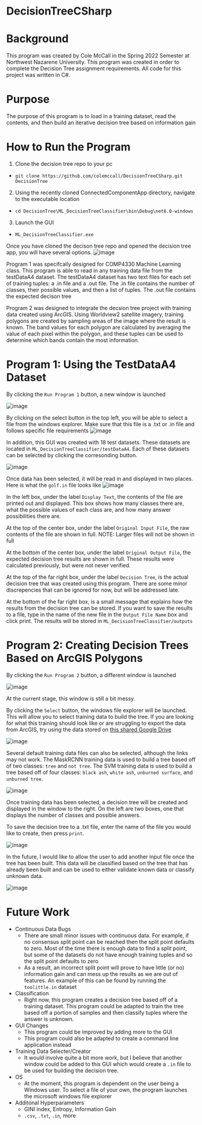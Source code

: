 # DecisionTreeCSharp

# Background
This program was created by Cole McCall in the Spring 2022 Semester at Northwest Nazarene University. This program was created in order to complete the Decision Tree assignment requirements. All code for this project was written in C#.

# Purpose
The purpose of this program is to load in a training dataset, read the contents, and then build an iterative decision tree based on information gain

# How to Run the Program
1. Clone the decision tree repo to your pc
  - `git clone https://github.com/colemccall/DecisionTreeCSharp.git DecisionTree`


2. Using the recently cloned ConnectedComponentApp directory, navigate to the executable location
  - `cd DecisionTree\ML_DecisionTreeClassifier\bin\Debug\net6.0-windows`


3. Launch the GUI
  - `ML_DecisionTreeClassifier.exe`

Once you have cloned the decison tree repo and opened the decision tree app, you will have several options.
![image](https://user-images.githubusercontent.com/94725863/163695601-27685f9c-eb09-458d-aec7-d6e4fc929d86.png)

Program 1 was specifcally designed for COMP4330 Machine Learning class. This program is able to read in any training data file from the testDataA4 dataset. The testDataA4 dataset has two text files for each set of training tuples: a .in file and a .out file. The .in file contains the number of classes, their possible values, and then a list of tuples. The .out file contains the expected decison tree

Program 2 was designed to integrate the decsion tree project with training data created using ArcGIS. Using Worldview2 satellite imagery, training polygons are created by sampling areas of the image where the result is known. The band values for each polygon are calculated by averaging the value of each pixel within the polygon, and these tuples can be used to determine which bands contain the most information.

# Program 1: Using the TestDataA4 Dataset

By clicking the `Run Program 1` button, a new window is launched

![image](https://user-images.githubusercontent.com/94725863/161444748-646fd760-2765-4b49-a34d-734ba760ae17.png)

By clicking on the select button in the top left, you will be able to select a file from the windows explorer. Make sure that this file is a .txt or .in file and follows specific file requirements
![image](https://user-images.githubusercontent.com/94725863/161444809-4ecbd9bf-b385-4171-a602-436ba11b2a17.png)

In addition, this GUI was created with 18 test datasets. These datasets are located in `ML_DecisionTreeClassifier/testDataA4`. Each of these datasets can be selected by clicking the corresonding button. 

![image](https://user-images.githubusercontent.com/94725863/161444874-bfbf8f55-f3e1-4b4f-a3bd-1260d0cc04bf.png)

Once data has been selected, it will be read in and displayed in two places. Here is what the `golf.in` file looks like 
![image](https://user-images.githubusercontent.com/94725863/161444953-03256aa7-87df-4e95-9e3b-015e744083c0.png)

In the left box, under the label `Display Text`, the contents of the file are printed out and displayed. This box shows how many classes there are, what the possible values of each class are, and how many answer possibilities there are.

At the top of the center box, under the label `Original Input File`, the raw contents of the file are shown in full. NOTE: Larger files will not be shown in full

At the bottom of the center box, under the label `Original Output File`, the expected decision tree results are shown in full. These results were calculated previously, but were not never verified.

At the top of the far right box, under the label `Decision Tree`, is the actual decision tree that was created using this program. There are some minor discrepencies that can be ignored for now, but will be addressed late.

At the bottom of the far right box, is a small message that explains how the results from the decision tree can be stored. If you want to save the results to a file, type in the name of the new file in the `Output File Name` box and click print. The results will be stored in `ML_DecisionTreeClassifier/outputs`

# Program 2: Creating Decision Trees Based on ArcGIS Polygons

By clicking the `Run Program 2` button, a different window is launched

![image](https://user-images.githubusercontent.com/94725863/163695763-80eeb458-feaf-43cd-8ed0-6c90518bd7af.png)

At the current stage, this window is still a bit messy.

By clicking the `Select` button, the windows file explorer will be launched. This will allow you to select training data to build the tree.
If you are looking for what this training should look like or are struggling to export the data from ArcGIS, try using the data stored on [this shared Google Drive](https://drive.google.com/drive/folders/165VSdZHOWSoL0JYhdSIS8qL0oo2QHZBm?usp=sharing)

![image](https://user-images.githubusercontent.com/94725863/163695857-443b6e7c-a4f7-42be-b733-44540925a7e7.png)


Several default training data files can also be selected, although the links may not work. The MaskRCNN training data is used to build a tree based off of two classes: `tree` and `not tree`. The SVM training data is used to build a tree based off of four classes: `black ash`, `white ash`, `unburned surface`, and `unburned tree`.

![image](https://user-images.githubusercontent.com/94725863/163695895-b8882079-f3c9-4cd5-a090-5f86f8bc73ef.png)


Once training data has been selected, a decision tree will be created and displayed in the window to the right. On the left are two boxes, one that displays the number of classes and possible answers. 


To save the decision tree to a .txt file, enter the name of the file you would like to create, then press `print`.

![image](https://user-images.githubusercontent.com/94725863/163695915-267d7e6e-5e1b-426a-8058-47bc13dc5225.png)


In the future, I would like to allow the user to add another input file once the tree has been built. This data will be classified based on the tree that has already been built and can be used to either validate known data or classify unknown data.

![image](https://user-images.githubusercontent.com/94725863/163695929-d3dceb53-91d7-4fa2-868c-ce342effc917.png)


# Future Work
- Continuous Data Bugs
  - There are small minor issues with continuous data. For example, if no consensus split point can be reached then the split point defaults to zero. Most of the time there is enough data to find a split point, but some of the datasets do not have enough training tuples and so the split point defaults to zero
  - As a result, an incorrect split point will prove to have little (or no) information gain and can mess up the results as we are out of features. An example of this can be found by running the `toolittle.in` dataset
- Classification
  - Right now, this program creates a decision tree based off of a training dataset. This program could be adapted to train the tree based off a portion of samples and then classify tuples where the answer is unknown.
- GUI Changes
  - This program could be improved by adding more to the GUI
  - This program could also be adapted to create a command line application instead
- Training Data Selecter/Creator
  - It would involve quite a bit more work, but I believe that another window could be added to this GUI which would create a `.in` file to be used for building the decision tree. 
- OS 
  - At the moment, this program is dependent on the user being a Windows user. To select a file of your own, the program launches the microsoft windows file explorer
- Additonal Hyperparameters
  - GINI index, Entropy, Information Gain
  - `.csv`, `.txt`, `.in`, more
